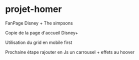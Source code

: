 # projet-homer
FanPage Disney +  The simpsons

Copie de la page d'accueil Disney+

Utilisation du grid en mobile first

Prochaine étape rajouter en Js un carrousel + effets au hoover

